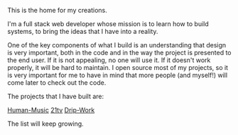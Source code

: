 This is the home for my creations. 

I'm a full stack web developer whose mission is to learn how to build systems, to bring the ideas that I have into a reality. 

One of the key components of what I build is an understanding that design is very important, both in the code and in the way the project is presented to the end user. If it is not appealing, no one will use it. If it doesn't work properly, it will be hard to maintain. I open source most of my projects, so it is very important for me to have in mind that more people (and myself!) will come later to check out the code.

The projects that I have built are:

[Human-Music](https://www.human-music.com)
[21tv](https://www.theinfinitejest.tv)
[Drip-Work](https://ancient-spire-82753.herokuapp.com/)

The list will keep growing.

